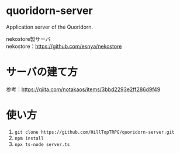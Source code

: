 # quoridorn-server
Application server of the Quoridorn.

nekostore製サーバ  
nekostore：<https://github.com/esnya/nekostore>

# サーバの建て方
参考：<https://qiita.com/notakaos/items/3bbd2293e2ff286d9f49>

# 使い方
1. `git clone https://github.com/HillTopTRPG/quoridorn-server.git`
1. `npm install`
1. `npx ts-node server.ts`
